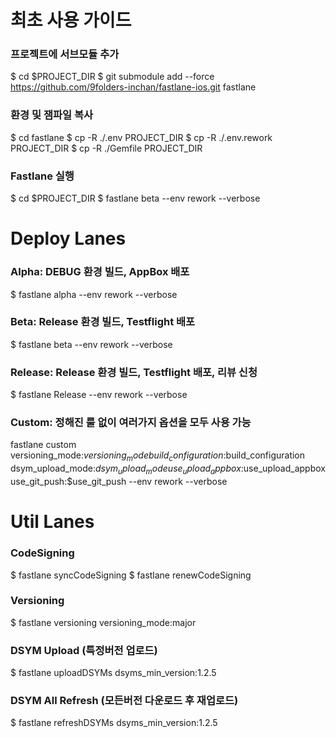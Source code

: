 # 최초 사용 가이드 
### 프로젝트에 서브모듈 추가 
$ cd $PROJECT_DIR
$ git submodule add --force https://github.com/9folders-inchan/fastlane-ios.git fastlane
### 환경 및 잼파일 복사
$ cd fastlane
$ cp -R ./.env PROJECT_DIR
$ cp -R ./.env.rework PROJECT_DIR
$ cp -R ./Gemfile PROJECT_DIR
### Fastlane 실행 
$ cd $PROJECT_DIR
$ fastlane beta --env rework --verbose

# Deploy Lanes 
### Alpha: DEBUG 환경 빌드, AppBox 배포 
$ fastlane alpha --env rework --verbose
### Beta: Release 환경 빌드, Testflight 배포 
$ fastlane beta --env rework --verbose
### Release: Release 환경 빌드, Testflight 배포, 리뷰 신청
$ fastlane Release --env rework --verbose
### Custom: 정해진 룰 없이 여러가지 옵션을 모두 사용 가능 
fastlane custom versioning_mode:$versioning_mode build_configuration:$build_configuration dsym_upload_mode:$dsym_upload_mode use_upload_appbox:$use_upload_appbox use_git_push:$use_git_push --env rework --verbose

# Util Lanes
### CodeSigning
$ fastlane syncCodeSigning
$ fastlane renewCodeSigning
### Versioning 
$ fastlane versioning versioning_mode:major
### DSYM Upload (특정버전 업로드)
$ fastlane uploadDSYMs dsyms_min_version:1.2.5
### DSYM All Refresh (모든버전 다운로드 후 재업로드)
$ fastlane refreshDSYMs dsyms_min_version:1.2.5
